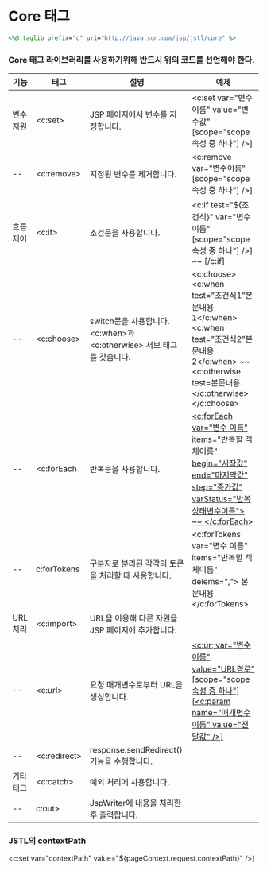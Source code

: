Core 태그
===========================
```jsp
<%@ taglib prefix="c" uri="http://java.sun.com/jsp/jstl/core" %>
```
### Core 태그 라이브러리를 사용하기위해 반드시 위의 코드를 선언해야 한다.

|기능|태그|설명|예제|
|---------------|---------|---------|-------------|
|변수 지원|<c:set>|JSP 페이지에서 변수를 지정합니다.|<c:set var="변수이름" value="변수값" [scope="scope속성 중 하나"] />]|
|--|<c:remove>|지정된 변수를 제거합니다.|<c:remove var="변수이름" [scope="scope속성 중 하나"] />]|
|흐름 제어|<c:if>|조건문을 사용합니다.|<c:if test="${조건식}" var="변수 이름" [scope="scope속성 중 하나"] />] ~~ [/c:if]
|--|<c:choose>|switch문을 사용합니다. <c:when>과 <c:otherwise> 서브 태그를 갖습니다.|<c:choose> <c:when test="조건식1"본문내용1</c:when><c:when test="조건식2"본문내용2</c:when> ~~ <c:otherwise test=본문내용</c:otherwise> </c:choose>|
|--|<c:forEach|반복문을 사용합니다.|[<c:forEach var="변수 이름" items="반복할 객체이름" begin="시작값" end="마지막값" step="증가값" varStatus="반복상태변수이름"> ~~ </c:forEach>](https://github.com/lawijdo201/StudyPrograming/blob/main/JSP/JSTL/c:forEach.jsp)
|--|c:forTokens|구분자로 분리된 각각의 토큰을 처리할 때 사용합니다.|<c:forTokens var="변수 이름" items="반복할 객체이름" delems=","> 본문내용 </c:forTokens>
|URL 처리|<c:import>|URL을 이용해 다른 자원을 JSP 페이지에 추가합니다.|
|--|<c:url>|요청 매개변수로부터 URL을 생성합니다.|[<c:ur; var="변수이름" value="URL경로" [scope="scope 속성 중 하나"] [<c:param name="매개변수 이름" value="전달값" />]](https://github.com/lawijdo201/StudyPrograming/blob/main/JSP/JSTL/c:url.jsp)
|--|<c:redirect>|response.sendRedirect()기능을 수행합니다.|
|기타 태그|<c:catch>|예외 처리에 사용합니다.|
|--|c:out>|JspWriter에 내용을 처리한 후 출력합니다.|

### JSTL의 contextPath

<c:set var="contextPath" value="${pageContext.request.contextPath}" />]
